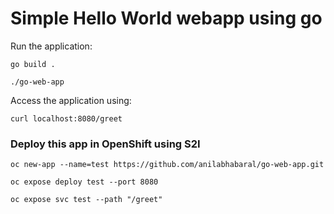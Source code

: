 # Simple Hello World webapp using go

Run the application:
```
go build .
```

```
./go-web-app
```

Access the application using:
```
curl localhost:8080/greet
```

### Deploy this app in OpenShift using S2I
```
oc new-app --name=test https://github.com/anilabhabaral/go-web-app.git
```

```
oc expose deploy test --port 8080
```

```
oc expose svc test --path "/greet"
```
